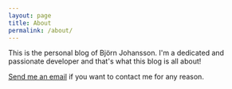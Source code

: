 ```yaml
---
layout: page
title: About
permalink: /about/
---
```


This is the personal blog of Björn Johansson. I'm a dedicated and passionate developer and that's what this blog is all about!

<a href="mailto:bjorse@gmail.com">Send me an email<a/> if you want to contact me for any reason.